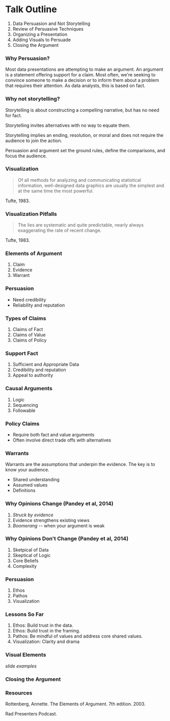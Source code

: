 # Talk Outline

1. Data Persuasion and Not Storytelling
2. Review of Persuasive Techniques
3. Organizing a Presentation
4. Adding Visuals to Persuade
5. Closing the Argument

### Why Persuasion?

Most data presentations are attempting to make an argument. An argument is a statement offering support for a claim. Most often, we're seeking to convince someone to make a decision or to inform them about a problem that requires their attention. As data analysts, this is based on fact.

### Why not storytelling?

Storytelling is about constructing a compelling narrative, but has no need for fact.

Storytelling invites alternatives with no way to equate them.

Storytelling implies an ending, resolution, or moral and does not require the audience to join the action.

Persuasion and argument set the ground rules, define the comparisons, and focus the audience.

### Visualization

> Of all methods for analyzing and communicating statistical
> information, well-designed data graphics are usually the
> simplest and at the same time the most powerful.

Tufte, 1983.

### Visualization Pitfalls

> The lies are systematic and quite predictable, nearly always
> exaggerating the rate of recent change.

Tufte, 1983.


### Elements of Argument

1. Claim
2. Evidence
3. Warrant

### Persuasion

- Need credibility
- Reliability and reputation

### Types of Claims

1. Claims of Fact
2. Claims of Value
3. Claims of Policy

### Support Fact

1. Sufficient and Appropriate Data
2. Credibility and reputation
3. Appeal to authority

### Causal Arguments

1. Logic
2. Sequencing
3. Followable

### Policy Claims

- Require both fact and value arguments
- Often involve direct trade offs with alternatives


### Warrants

Warrants are the assumptions that underpin the evidence.
The key is to know your audience.

- Shared understanding
- Assumed values
- Definitions

### Why Opinions Change (Pandey et al, 2014)
1. *Struck by evidence*
2. Evidence strengthens existing views
3. *Boomerang* -- when your argument is weak

### Why Opinions Don't Change (Pandey et al, 2014)
1. Sketpical of Data
2. Skeptical of Logic
3. Core Beliefs
4. Complexity

### Persuasion

1. Ethos
2. Pathos
3. Visualization

### Lessons So Far
1. Ethos: Build trust in the data.
2. Ethos: Build trust in the framing.
3. Pathos: Be mindful of values and address core shared values.
4. Visualization: Clarity and drama

### Visual Elements

*slide examples*

### Closing the Argument

### Resources

Rottenberg, Annette. The Elements of Argument. 7th edition. 2003.

Rad Presenters Podcast.
